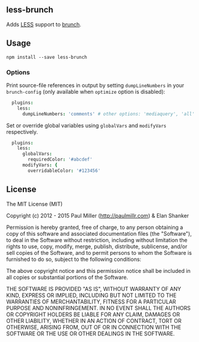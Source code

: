 ## less-brunch
Adds [LESS](http://lesscss.org/) support to
[brunch](http://brunch.io).

## Usage
`npm install --save less-brunch`

### Options
Print source-file references in output by setting `dumpLineNumbers` in your
`brunch-config` (only available when `optimize` option is disabled):

```coffee
  plugins:
    less:
      dumpLineNumbers: 'comments' # other options: 'mediaquery', 'all'
```

Set or override global variables using `globalVars` and `modifyVars` respectively.

```coffee
  plugins:
    less:
      globalVars:
        requiredColor: '#abcdef'
      modifyVars: {
        overridableColor: '#123456'
```

## License

The MIT License (MIT)

Copyright (c) 2012 - 2015 Paul Miller (http://paulmillr.com) & Elan Shanker

Permission is hereby granted, free of charge, to any person obtaining a copy
of this software and associated documentation files (the "Software"), to deal
in the Software without restriction, including without limitation the rights
to use, copy, modify, merge, publish, distribute, sublicense, and/or sell
copies of the Software, and to permit persons to whom the Software is
furnished to do so, subject to the following conditions:

The above copyright notice and this permission notice shall be included in
all copies or substantial portions of the Software.

THE SOFTWARE IS PROVIDED "AS IS", WITHOUT WARRANTY OF ANY KIND, EXPRESS OR
IMPLIED, INCLUDING BUT NOT LIMITED TO THE WARRANTIES OF MERCHANTABILITY,
FITNESS FOR A PARTICULAR PURPOSE AND NONINFRINGEMENT. IN NO EVENT SHALL THE
AUTHORS OR COPYRIGHT HOLDERS BE LIABLE FOR ANY CLAIM, DAMAGES OR OTHER
LIABILITY, WHETHER IN AN ACTION OF CONTRACT, TORT OR OTHERWISE, ARISING FROM,
OUT OF OR IN CONNECTION WITH THE SOFTWARE OR THE USE OR OTHER DEALINGS IN
THE SOFTWARE.
